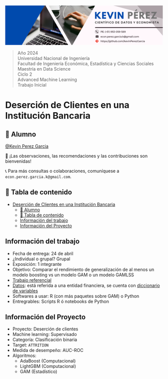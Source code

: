 ![logo](https://github.com/kevinPerezGarcia/kevinPerezGarcia/blob/main/logo.png)

> Año 2024 <br>
Universidad Nacional de Ingeniería <br>
Facultad de Ingeniería Económica, Estadística y Ciencias Sociales <br>
Maestría en Data Science <br>
Ciclo 2 <br>
Advanced Machine Learning <br>
Trabajo Inicial

# Deserción de Clientes en una Institución Bancaria

## 👥 Alumno

[@Kevin Perez Garcia](https://www.linkedin.com/in/kevinperezgarcia)

🤝 ¡Las observaciones, las recomendaciones y las contribuciones son bienvenidas!

📞 Para más consultas o colaboraciones, comuníquese a `econ.perez.garcia.k@gmail.com`.

## 📌 Tabla de contenido
- [Deserción de Clientes en una Institución Bancaria](#deserción-de-clientes-en-una-institución-bancaria)
  - [👥 Alumno](#-alumno)
  - [📌 Tabla de contenido](#-tabla-de-contenido)
  - [Información del trabajo](#información-del-trabajo)
  - [Información del Proyecto](#información-del-proyecto)

## Información del trabajo

* Fecha de entrega: 24 de abril
* ¿Individual o grupal? Grupal
* Exposición: 1 integrante
* Objetivo: Comparar el rendimiento de generalización de al menos un modelo boosting vs un modelo GAM o un modelo GAMLSS
* [Trabajo referencial](/trabajoInicial/references/trabajoReferencial/)
* [Datos](/trabajoInicial/data/raw/): está referida a una entidad financiera, se cuenta con [diccionario de variables](/trabajoInicial/references/)
* Softwares a usar: R (con más paquetes sobre GAM) o Python
* Entregrables: Scripts R ó notebooks de Python

## Información del Proyecto

* Proyecto: Deserción de clientes
* Machine learning: Supervisado
* Categoría: Clasificación binaria
* Target: `ATTRITION`
* Medida de desempeño: AUC-ROC
* Algoritmos:
  * AdaBoost (Computacional)
  * LightGBM (Computacional)
  * GAM (Estadístico)